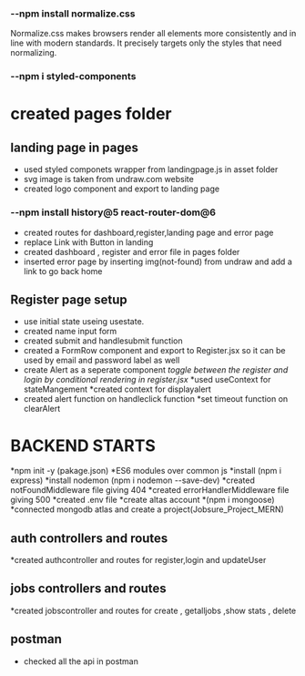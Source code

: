 ### --npm install normalize.css

Normalize.css makes browsers render all elements more consistently and in line with modern standards. It precisely targets only the styles that need normalizing.

### --npm i styled-components

# created pages folder

## landing page in pages

* used styled componets wrapper from landingpage.js in asset folder
* svg image is taken from undraw.com website
* created logo component and export to landing page

### --npm install history@5 react-router-dom@6

* created routes for dashboard,register,landing page and error page
* replace Link with Button in landing
* created dashboard , register and error file in pages folder
* inserted error page by inserting img(not-found) from undraw and add a link to go back home

## Register page setup
* use initial state useing usestate.
* created name input form
* created submit and handlesubmit function
* created a FormRow component and export to Register.jsx so it can be used by email and password label as well
* create Alert as a seperate component
*toggle between the register and login by conditional rendering in register.jsx*
*used useContext for stateMangement
*created context for displayalert
* created alert function on handleclick function
*set timeout function on clearAlert

# BACKEND STARTS
*npm init -y (pakage.json)
*ES6 modules over common js
*install (npm i express)
*install nodemon (npm i nodemon --save-dev)
*created notFoundMiddleware file giving 404
*created errorHandlerMiddleware file giving 500
*created .env file
*create altas account
*(npm i mongoose)
*connected mongodb atlas and create a project(Jobsure_Project_MERN)

## auth controllers and routes
*created authcontroller and routes for register,login and updateUser
## jobs controllers and routes

*created jobscontroller and routes for create , getalljobs ,show stats , delete

## postman
* checked all the api in postman
